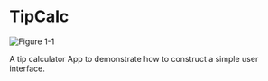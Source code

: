 # TipCalc

![Figure 1-1](https://github.com/DanH139/ucd/blob/master/iOS/TipCalc/TipCalc/TipCalc%20Screenshot.png)

A tip calculator App to demonstrate how to construct a simple user interface.
